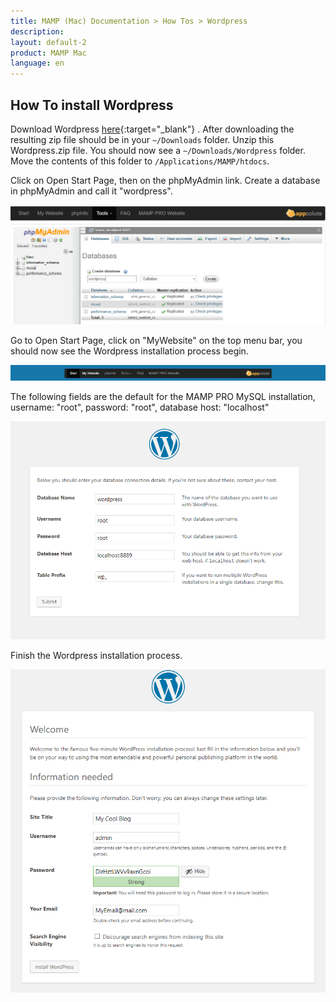 ```yaml
---
title: MAMP (Mac) Documentation > How Tos > Wordpress
description: 
layout: default-2
product: MAMP Mac
language: en
---
```


## How To install Wordpress

Download Wordpress [here](https://wordpress.org){:target="_blank"} . After downloading the resulting zip file should be in your `~/Downloads` folder. Unzip this Wordpress.zip file. You should now see a `~/Downloads/Wordpress` folder. Move the contents of this folder  to `/Applications/MAMP/htdocs`.

Click on Open Start Page, then on the phpMyAdmin link. Create a database in phpMyAdmin and call it "wordpress".

![MAMP](/en/MAMP-Windows/How-Tos/Wordpress/phpMyAdminAddWordpress.png)

Go to Open Start Page, click on  "MyWebsite" on the top menu bar, you should now see the Wordpress installation process begin.

![MAMP](/en/MAMP-Windows/How-Tos/Wordpress/MyWebsiteLink.png)

The following fields are the default for the MAMP PRO MySQL installation, username: "root", password: "root", database host: "localhost" 

![MAMP](/en/MAMP-Windows/How-Tos/Wordpress/WordpressWizard.png)

Finish the Wordpress installation process. 

![MAMP](/en/MAMP-Windows/How-Tos/Wordpress/WordpressWizard2.png)






